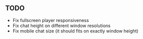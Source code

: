 ## TODO

- Fix fullscreen player responsiveness
- Fix chat height on different window resolutions
- Fix mobile chat size (it should fits on exactly window height)
